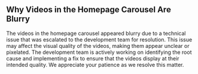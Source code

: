 ## Why Videos in the Homepage Carousel Are Blurry

The videos in the homepage carousel appeared blurry due to a technical issue that was escalated to the development team for resolution. This issue may affect the visual quality of the videos, making them appear unclear or pixelated. The development team is actively working on identifying the root cause and implementing a fix to ensure that the videos display at their intended quality. We appreciate your patience as we resolve this matter.